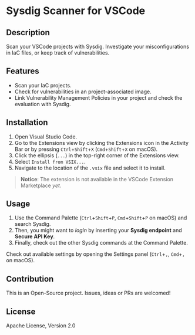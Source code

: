 # Sysdig Scanner for VSCode

## Description
Scan your VSCode projects with Sysdig. Investigate your misconfigurations in IaC files, or keep track of vulnerabilities.

## Features
- Scan your IaC projects.
- Check for vulnerabilities in an project-associated image.
- Link Vulnerability Management Policies in your project and check the evaluation with Sysdig.

## Installation
1. Open Visual Studio Code.
2. Go to the Extensions view by clicking the Extensions icon in the Activity Bar or by pressing `Ctrl`+`Shift`+`X` (`Cmd`+`Shift`+`X` on macOS).
3. Click the ellipsis (`...`) in the top-right corner of the Extensions view.
4. Select `Install from VSIX...`.
5. Navigate to the location of the `.vsix` file and select it to install.

> **Notice**: The extension is not available in the VSCode Extension Marketplace *yet*.

## Usage

1. Use the Command Palette (`Ctrl`+`Shift`+`P`, `Cmd`+`Shift`+`P` on macOS) and search Sysdig.
2. Then, you might want to *login* by inserting your **Sysdig endpoint** and **Secure API Key**.
3. Finally, check out the other Sysdig commands at the Command Palette.

Check out available settings by opening the Settings panel (`Ctrl`+`,`, `Cmd`+`,` on macOS).

## Contribution
This is an Open-Source project. Issues, ideas or PRs are welcomed!

## License

Apache License, Version 2.0
